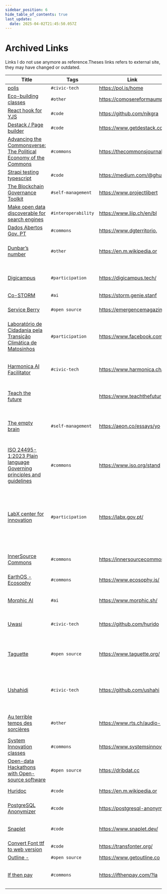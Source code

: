 ```yaml
---
sidebar_position: 6
hide_table_of_contents: true
last_update:
  date: 2025-04-02T21:45:50.057Z
---
```


# Archived Links
Links I do not use anymore as reference.Theses links refers to external site, they may have changed or outdated.

| Title            	| Tags                 	| Link     	| Comment                     	|
|------------------	|----------------------	|----------	|-----------------------------	|
| [polis](https://pol.is/home) 	| `#civic-tech` 	| [ https://pol.is/home ](https://pol.is/home) 	|  	|
| [Eco-building classes](https://comosereformaumplaneta.wordpress.com/wp-content/uploads/2013/09/curso-de-bioconstruc3a7c3a3o.pdf) 	| `#other` 	| [ https://comosereformaumpl ](https://comosereformaumplaneta.wordpress.com/wp-content/uploads/2013/09/curso-de-bioconstruc3a7c3a3o.pdf) 	|  	|
| [React hook for YJS](https://github.com/nikgraf/react-yjs) 	| `#code` 	| [ https://github.com/nikgra ](https://github.com/nikgraf/react-yjs) 	|  	|
| [Destack / Page builder](https://www.getdestack.com/) 	| `#code` 	| [ https://www.getdestack.co ](https://www.getdestack.com/) 	|  	|
| [Advancing the Commonsverse: The Political Economy of the Commons](https://thecommonsjournal.org/collections/advancingthecommonverse) 	| `#commons` 	| [ https://thecommonsjournal ](https://thecommonsjournal.org/collections/advancingthecommonverse) 	|  	|
| [Strapi testing typescript](https://medium.com/@ghulamrasool7/strapi-typescript-and-tests-with-jest-and-supertest-121183c6895d) 	| `#code` 	| [ https://medium.com/@ghula ](https://medium.com/@ghulamrasool7/strapi-typescript-and-tests-with-jest-and-supertest-121183c6895d) 	|  	|
| [The Blockchain Governance Toolkit](https://www.projectliberty.io/news/towards-a-responsible-decentralized-ecosystem-unveiling-project-liberty-institute-and-blockchaingov-s-blockchain-governance-toolkit) 	| `#self-management` 	| [ https://www.projectlibert ](https://www.projectliberty.io/news/towards-a-responsible-decentralized-ecosystem-unveiling-project-liberty-institute-and-blockchaingov-s-blockchain-governance-toolkit) 	|  	|
| [Make open data discoverable for search engines](https://www.liip.ch/en/blog/make-open-data-discoverable-for-search-engines) 	| `#interoperability` 	| [ https://www.liip.ch/en/bl ](https://www.liip.ch/en/blog/make-open-data-discoverable-for-search-engines) 	|  	|
| [Dados Abertos Gov. PT](https://www.dgterritorio.gov.pt/Diretiva-Dados-Abertos) 	| `#commons` 	| [ https://www.dgterritorio. ](https://www.dgterritorio.gov.pt/Diretiva-Dados-Abertos) 	|  	|
| [Dunbar’s number](https://en.m.wikipedia.org/wiki/Dunbar%27s_number) 	| `#other` 	| [ https://en.m.wikipedia.or ](https://en.m.wikipedia.org/wiki/Dunbar%27s_number) 	| 150 is a magic number for community building 	|
| [Digicampus](https://digicampus.tech/) 	| `#participation` 	| [ https://digicampus.tech/ ](https://digicampus.tech/) 	| Active company in civic tec in the Neetherland 	|
| [Co-STORM](https://storm.genie.stanford.edu/) 	| `#ai` 	| [ https://storm.genie.stanf ](https://storm.genie.stanford.edu/) 	| Create articles,  	|
| [Service Berry](https://emergencemagazine.org/essay/the-serviceberry/) 	| `#open source` 	| [ https://emergencemagazine ](https://emergencemagazine.org/essay/the-serviceberry/) 	| Economy of Abundance for services 	|
| [Laboratório de Cidadania pela Transição Climática de Matosinhos](https://www.facebook.com/labclimaticomatosinhos) 	| `#participation` 	| [ https://www.facebook.com/ ](https://www.facebook.com/labclimaticomatosinhos) 	| Facebook group for participatory process in Portugal 	|
| [Harmonica AI Facilitator](https://www.harmonica.chat/) 	| `#civic-tech` 	| [ https://www.harmonica.cha ](https://www.harmonica.chat/) 	| Facilitation of participation, with a self-management biais ❤️ 	|
| [Teach the future](https://www.teachthefuture.org/teaching-tools) 	|  	| [ https://www.teachthefutur ](https://www.teachthefuture.org/teaching-tools) 	| Good example for arca27 project 	|
| [The empty brain](https://aeon.co/essays/your-brain-does-not-process-information-and-it-is-not-a-computer) 	| `#self-management` 	| [ https://aeon.co/essays/yo ](https://aeon.co/essays/your-brain-does-not-process-information-and-it-is-not-a-computer) 	| Good reminder when someone compares AI with human intelligence. 	|
| [ISO 24495-1:2023 Plain language Governing principles and guidelines](https://www.iso.org/standard/78907.html) 	| `#commons` 	| [ https://www.iso.org/stand ](https://www.iso.org/standard/78907.html) 	| Inclusions rules for administrations 	|
| [LabX center for innovation](https://labx.gov.pt/) 	| `#participation` 	| [ https://labx.gov.pt/ ](https://labx.gov.pt/) 	| Innovation center active in participatory democracy, seems strongly linked with AMA. PT gov agency for administration modernization.  	|
| [InnerSource Commons](https://innersourcecommons.org/learn/learning-path/) 	| `#commons` 	| [ https://innersourcecommon ](https://innersourcecommons.org/learn/learning-path/) 	| Inspiration for code governance. 	|
| [EarthOS - Ecosophy](https://www.ecosophy.is/) 	| `#commons` 	| [ https://www.ecosophy.is/ ](https://www.ecosophy.is/) 	| Open data around ecology 	|
| [Morphic AI](https://www.morphic.sh/) 	| `#ai` 	| [ https://www.morphic.sh/ ](https://www.morphic.sh/) 	| Open source alternative to perplexity 	|
| [Uwasi](https://github.com/huridocs/uwazi) 	| `#civic-tech` 	| [ https://github.com/hurido ](https://github.com/huridocs/uwazi) 	| Open-source mapping tools. Used to maps violences.  	|
| [Taguette](https://www.taguette.org/) 	| `#open source` 	| [ https://www.taguette.org/ ](https://www.taguette.org/) 	| Open-source quality analysis. Good to do tension maps 	|
| [Ushahidi](https://github.com/ushahidi/platform) 	| `#civic-tech` 	| [ https://github.com/ushahi ](https://github.com/ushahidi/platform) 	| PHP open source platform for gather geo data by SMS&other 	|
| [Au terrible temps des sorcières](https://www.rts.ch/audio-podcast/2022/audio/ils-tuaient-aussi-des-enfants-1-9-au-terrible-temps-des-sorcieres-25832223.html) 	| `#other` 	| [ https://www.rts.ch/audio- ](https://www.rts.ch/audio-podcast/2022/audio/ils-tuaient-aussi-des-enfants-1-9-au-terrible-temps-des-sorcieres-25832223.html) 	| Podcast on witches hunting in Switzerland. 	|
| [System Innovation classes](https://www.systemsinnovation.network/plans/309751) 	| `#commons` 	| [ https://www.systemsinnova ](https://www.systemsinnovation.network/plans/309751) 	| SI resources on System Thinking 	|
| [Open-data Hackathons with Open-source software](https://dribdat.cc) 	| `#open source` 	| [ https://dribdat.cc ](https://dribdat.cc) 	| Software to manage hackathon 	|
| [Huridoc](https://en.m.wikipedia.org/wiki/HURIDOCS) 	| `#code` 	| [ https://en.m.wikipedia.or ](https://en.m.wikipedia.org/wiki/HURIDOCS) 	| Studios that makes uwasi. 	|
| [PostgreSQL Anonymizer](https://postgresql-anonymizer.readthedocs.io/en/stable/) 	| `#code` 	| [ https://postgresql-anonym ](https://postgresql-anonymizer.readthedocs.io/en/stable/) 	| To anonymize staging DB automatically 	|
| [Snaplet](https://www.snaplet.dev/) 	| `#code` 	| [ https://www.snaplet.dev/ ](https://www.snaplet.dev/) 	| To prepare seed DB for dev 	|
| [Convert Font ttf to web version](https://transfonter.org/) 	| `#code` 	| [ https://transfonter.org/ ](https://transfonter.org/) 	| Usefull to get woff2 fonts 	|
| [Outline -](https://www.getoutline.com/) 	| `#open source` 	| [ https://www.getoutline.co ](https://www.getoutline.com/) 	| Wiki ? 	|
| [If then pay](https://ifthenpay.com/?lang=en) 	| `#commons` 	| [ https://ifthenpay.com/?la ](https://ifthenpay.com/?lang=en) 	| open source alternative to stripe in portugal 	|

